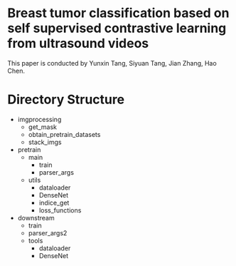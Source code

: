 # Breast tumor classification based on self supervised contrastive learning from ultrasound videos

This paper is conducted by Yunxin Tang, Siyuan Tang, Jian Zhang, Hao Chen.<br>

# Directory Structure
* imgprocessing
  * get_mask
  * obtain_pretrain_datasets
  * stack_imgs
* pretrain
  * main
    * train
    * parser_args
  * utils
    * dataloader
    * DenseNet
    * indice_get
    * loss_functions
* downstream
  * train
  * parser_args2
  * tools
    * dataloader
    * DenseNet
 


